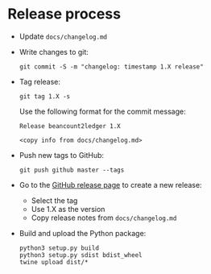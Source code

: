 # Release process

* Update `docs/changelog.md`

* Write changes to git:

  ```shell
  git commit -S -m "changelog: timestamp 1.X release"
  ```

* Tag release:

  ```shell
  git tag 1.X -s
  ```

  Use the following format for the commit message:

  ```
  Release beancount2ledger 1.X

  <copy info from docs/changelog.md>
  ```

* Push new tags to GitHub:

  ```shell
  git push github master --tags
  ```

* Go to the [GitHub release page](https://github.com/beancount/beancount2ledger/releases/new) to create a new release:

    * Select the tag
    * Use 1.X as the version
    * Copy release notes from `docs/changelog.md`

* Build and upload the Python package:

  ```shell
  python3 setup.py build
  python3 setup.py sdist bdist_wheel
  twine upload dist/*
  ```

